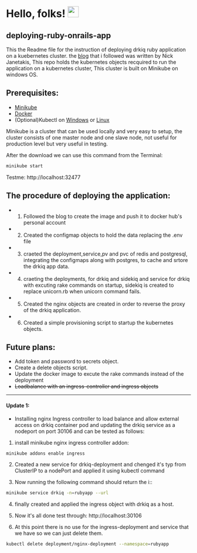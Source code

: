 # Hello, folks! <img src="https://raw.githubusercontent.com/MartinHeinz/MartinHeinz/master/wave.gif" width="30px">



## deploying-ruby-onrails-app

This the Readme file for the instruction of deploying drkiq ruby application on a kuebernetes cluster.
 the [blog](https://semaphoreci.com/community/tutorials/dockerizing-a-ruby-on-rails-application) that i followed was written by Nick Janetakis, This repo holds the kubernetes objects recquired to run the application on a kubernetes cluster, This cluster is built on Minikube on windows OS.

 ## Prerequisites:
 * [Minikube](https://minikube.sigs.k8s.io/docs/start/)
 * [Docker](https://docs.docker.com/get-docker/)
 * (Optional)Kubectl on [Windows](https://kubernetes.io/docs/tasks/tools/install-kubectl-windows/) or [Linux](https://kubernetes.io/docs/tasks/tools/install-kubectl-linux/)


Minikube is a cluster that can be used locally and very easy to setup, the cluster consists of one master node and one slave node, not useful for production level but very useful in testing.

 After the download we can use this command from the Terminal:
```bash
minikube start
```
 Testme: http://localhost:32477

## The procedure of deploying the application:
* 1) Followed the blog to create the image and push it to docker hub's personal account
* 2) Created the configmap objects to hold the data replacing the .env file
* 3) craeted the deployment,service,pv and pvc of redis and postgresql, integrating the configmaps  along with postgres, to cache and srtore the drkiq app data.
* 4) craeting the deployments, for drkiq and sidekiq and service for drkiq with excuting rake commands on startup, sidekiq is created to replace unicorn.rb when unicorn command fails.
* 5) Created the nginx objects are created in order to reverse the proxy of the drkiq application.
* 6) Created a simple provisioning script to startup the kubernetes objects.

## Future plans:
* Add token and password to secrets object.
* Create a delete objects script.
* Update the docker image to excute the rake commands instead of the deployment
* ~~Loadbalance with an ingress-controller and ingress objects~~

___

#### Update 1:
* Installing nginx Ingress controller to load balance and allow external access on drkiq container pod and updating the drkiq service as a nodeport on port 30106 and can be tested as follows:

1) install minikube nginx ingress controller addon: 

```bash
minikube addons enable ingress
```
2) Created a new service for drkiq-deployment and chenged it's typ from ClusterIP to a nodePort and applied it using kubectl command

3) Now running the following command should return the i<node-ip>:<node-port>:

```bash
minikube service drkiq -n=rubyapp --url
```
4) finally created and applied the ingress object with drkiq as a host.

5) Now it's all done test through: http://localhost:30106

6) At this point there is no use for the ingress-deployment and service that we have so we can just delete them.

```bash
kubectl delete deployment/nginx-deployment --namespace=rubyapp
```
